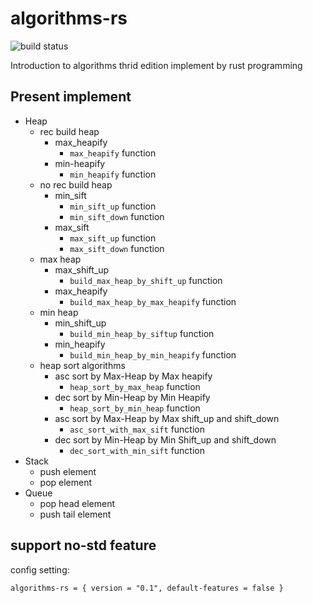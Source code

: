 # algorithms-rs

![build status](https://app.travis-ci.com/DaviRain-Su/algorithms-rs.svg?branch=main)

Introduction to algorithms thrid edition implement by rust programming

## Present implement

- Heap
  - rec build heap
    - max_heapify
      - `max_heapify` function
    - min-heapify
      - `min_heapify` function
  - no rec build heap
    - min_sift
      - `min_sift_up` function
      - `min_sift_down` function
    - max_sift
      - `max_sift_up` function
      - `max_sift_down` function
  - max heap
    - max_shift_up
      - `build_max_heap_by_shift_up` function
    - max_heapify
      - `build_max_heap_by_max_heapify` function
  - min heap
    - min_shift_up
      - `build_min_heap_by_siftup` function
    - min_heapify
      - `build_min_heap_by_min_heapify` function
  - heap sort algorithms
    - asc sort by Max-Heap by Max heapify
      - `heap_sort_by_max_heap` function
    - dec sort by Min-Heap by Min Heapify
      - `heap_sort_by_min_heap` function
    - asc sort by Max-Heap by Max shift_up and shift_down
      - `asc_sort_with_max_sift` function
    - dec sort by Min-Heap by Min Shift_up and shift_down
      - `dec_sort_with_min_sift` function
- Stack
  - push element
  - pop element
- Queue
  - pop head element
  - push tail element

## support no-std feature

config setting:

```
algorithms-rs = { version = "0.1", default-features = false }
```
